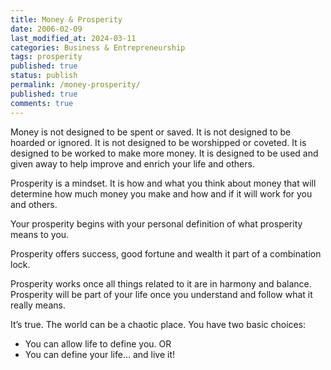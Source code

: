```yaml
---
title: Money & Prosperity
date: 2006-02-09
last_modified_at: 2024-03-11
categories: Business & Entrepreneurship
tags: prosperity
published: true
status: publish
permalink: /money-prosperity/
published: true
comments: true
---
```

Money is not designed to be spent or saved. It is not designed to be hoarded or ignored. It is not designed to be worshipped or coveted. It is designed to be worked to make more money. It is designed to be used and given away to help improve and enrich your life and others.

Prosperity is a mindset. It is how and what you think about money that will determine how much money you make and how and if it will work for you and others.

Your prosperity begins with your personal definition of what prosperity means to you.

Prosperity offers success, good fortune and wealth it part of a combination lock.

Prosperity works once all things related to it are in harmony and balance.
Prosperity will be part of your life once you understand and follow what it really means.

It’s true. The world can be a chaotic place. You have two basic choices:
- You can allow life to define you. OR
- You can define your life… and live it!
